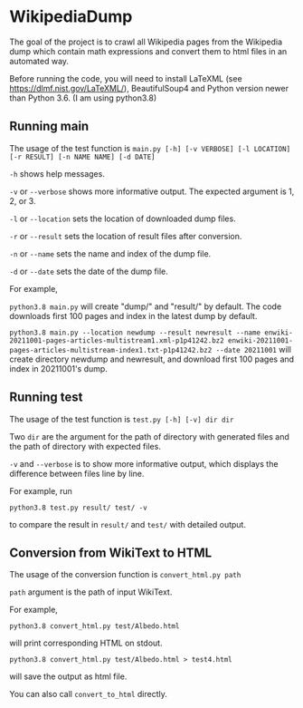 # WikipediaDump

The goal of the project is to crawl all Wikipedia pages from the Wikipedia dump which contain math expressions and convert them to html files in an automated way. 

Before running the code, you will need to install LaTeXML (see https://dlmf.nist.gov/LaTeXML/), BeautifulSoup4 and Python version newer than Python 3.6. (I am using python3.8)

## Running main 

The usage of the test function is `main.py [-h] [-v VERBOSE] [-l LOCATION] [-r RESULT] [-n NAME NAME] [-d DATE]`

`-h` shows help messages. 

`-v` or `--verbose` shows more informative output. The expected argument is 1, 2, or 3. 

`-l` or `--location` sets the location of downloaded dump files. 

`-r` or `--result` sets the location of result files after conversion. 

`-n` or `--name` sets the name and index of the dump file. 

`-d` or `--date` sets the date of the dump file. 

For example,

`python3.8 main.py` will create "dump/" and "result/" by default. The code downloads first 100 pages and index in the latest dump by default. 

`python3.8 main.py --location newdump --result newresult --name enwiki-20211001-pages-articles-multistream1.xml-p1p41242.bz2 enwiki-20211001-pages-articles-multistream-index1.txt-p1p41242.bz2 --date 20211001` will create directory newdump and newresult, and download first 100 pages and index in 20211001's dump.


## Running test

The usage of the test function is `test.py [-h] [-v] dir dir`

Two `dir` are the argument for the path of directory with generated files and the path of directory with expected files. 

`-v` and `--verbose` is to show more informative output, which displays the difference between files line by line. 

For example, run 


```python3.8 test.py result/ test/ -v```


to compare the result in `result/` and `test/` with detailed output. 

## Conversion from WikiText to HTML

The usage of the conversion function is `convert_html.py path`

`path` argument is the path of input WikiText. 

For example,  

```python3.8 convert_html.py test/Albedo.html```


will print corresponding HTML on stdout. 

```python3.8 convert_html.py test/Albedo.html > test4.html```

will save the output as html file. 


You can also call `convert_to_html` directly. 
